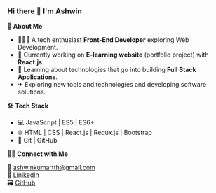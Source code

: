 ### Hi there 👋 I'm Ashwin

📖 **About Me**

  - 👨🏻‍💻 A tech enthusiast **Front-End Developer** exploring Web Development.
  - 🔭 Currently working on **E-learning website** (portfolio project) with **React.js**.
  - 🌱 Learning about technologies that go into building **Full Stack Applications**.
  - ✈ Exploring new tools and technologies and developing software solutions.

🛠 **Tech Stack**

  - 💻 JavaScript | ES5 | ES6+
  - 🌐 HTML | CSS | React.js | Redux.js | Bootstrap
  - 🔧 Git | GitHub

🤝🏻  **Connect  with Me**

   📧 ashwinkumartth@gmail.com    
   🔗 [LinlkedIn](https://www.linkedin.com/in/ashwin-kumar-c-690625147/)  
   🗃  [GitHub](https://github.com/ashwin-kumar-c)
